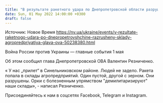 ```yaml
---
title: "В результате ракетного удара по Днепропетровской области разрушены склады агропредприятия — глава ОВА"
date: Sun, 01 May 2022 14:00:00 +0300
draft: false
---
```

Источник: Новое Время https://nv.ua/ukraine/events/v-rezultate-raketnogo-udara-po-dnepropetrovshchine-razrusheny-sklady-agropredpriyatiya-glava-ova-50238380.html


Война России против Украины — главные события 1 мая

Об этом сообщил глава Днепропетровской ОВА Валентин Резниченко.

« У нас „прилет“ в Синельниковском районе. Людей не задело. Ракета попала в склады агропредприятий. Один пустой, другой с зерном. Они разрушены. Орки с болезненным упрямством "демилитаризируют" наши склады», - написал Резниченко.

Присоединяйтесь к нам в соцсетях Facebook, Telegram и Instagram.
